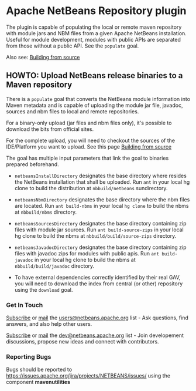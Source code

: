 <!--

    Licensed to the Apache Software Foundation (ASF) under one
    or more contributor license agreements.  See the NOTICE file
    distributed with this work for additional information
    regarding copyright ownership.  The ASF licenses this file
    to you under the Apache License, Version 2.0 (the
    "License"); you may not use this file except in compliance
    with the License.  You may obtain a copy of the License at

      http://www.apache.org/licenses/LICENSE-2.0

    Unless required by applicable law or agreed to in writing,
    software distributed under the License is distributed on an
    "AS IS" BASIS, WITHOUT WARRANTIES OR CONDITIONS OF ANY
    KIND, either express or implied.  See the License for the
    specific language governing permissions and limitations
    under the License.

-->

# Apache NetBeans Repository plugin

The plugin is capable of populating the local or remote maven repository with module jars and NBM files from a given Apache NetBeans installation. Useful for
module development, modules with public APIs are separated from those without a public API.
See the `populate` goal.

 Also see: [Building from source](http://netbeans.apache.org/download/dev/index.html)
 
## HOWTO: Upload NetBeans release binaries to a Maven repository

There is a `populate` goal that converts the NetBeans module information into Maven metadata
and is capable of uploading the module jar file, javadoc, sources and nbm files to local
and remote repositories.

For a binary-only upload (jar files and nbm files only), it's possible to download the bits from official sites.

For the complete upload, you will need to checkout the sources of the IDE/Platform you
want to upload. See this page [Building from source](http://netbeans.apache.org/download/dev/index.html)


 The goal has multiple input parameters that link the goal to binaries prepared beforehand.

* `netbeansInstallDirectory` designates the base directory where resides the NetBeans installation
that shall be uploaded.
Run `ant` in your local hg clone to build the distribution at `nbbuild/netbeans` sundirectory.

* `netbeansNbmDirectory` designates the base directory where the nbm files are located.
Run `ant build-nbms` in your local `hg clone` to build the nbms at `nbbuild/nbms` directory.

* `netbeansSourcesDirectory` designates the base directory containing zip files with module jar sources.
Run `ant build-source-zips` in your local hg clone to build the nbms at `nbbuild/build/source-zips` directory.

* `netbeansJavadocDirectory` designates the base directory containing zip files with javadoc zips for modules with public apis.
Run `ant build-javadoc` in your local hg clone to build the nbms at `nbbuild/build/javadoc` directory.

* To have external dependencies correctly identified by their real GAV, you will need to download the index from central (or other) repository using the `download` goal.


### Get In Touch

[Subscribe](mailto:users-subscribe@netbeans.apache.org) or [mail](mailto:users@netbeans.apache.org) the [users@netbeans.apache.org](mailto:users@netbeans.apache.org) list - Ask questions, find answers, and also help other users.

[Subscribe](mailto:dev-subscribe@netbeans.apache.org) or [mail](mailto:dev@netbeans.apache.org) the [dev@netbeans.apache.org](mailto:dev@netbeans.apache.org) list - Join developement discussions, propose new ideas and connect with contributors.

### Reporting Bugs

Bugs should be reported to https://issues.apache.org/jira/projects/NETBEANS/issues/ using the component **mavenutilities**

